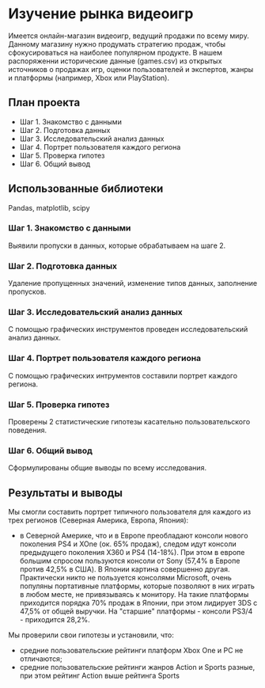 # Изучение рынка видеоигр
Имеется онлайн-магазин видеоигр, ведущий продажи по всему миру. Данному магазину нужно продумать стратегию продаж, чтобы сфокусироваться на наиболее популярном продукте. В нашем распоряженни исторические данные (games.csv) из открытых источников о продажах игр, оценки пользователей и экспертов, жанры и платформы (например, Xbox или PlayStation).
## План проекта
- Шаг 1. Знакомство с данными
- Шаг 2. Подготовка данных
- Шаг 3. Исследовательский анализ данных
- Шаг 4. Портрет пользователя каждого региона
- Шаг 5. Проверка гипотез
- Шаг 6. Общий вывод
## Использованные библиотеки
Pandas, matplotlib, scipy

### Шаг 1. Знакомство с данными
Выявили пропуски в данных, которые обрабатываем на шаге 2.
### Шаг 2. Подготовка данных
Удаление пропущенных значений, изменение типов данных, заполнение пропусков.
### Шаг 3. Исследовательский анализ данных 
С помощью графических инструментов проведен исследовательский анализ данных.
### Шаг 4. Портрет пользователя каждого региона
C помощью графических интрументов составили портрет каждого региона.
### Шаг 5. Проверка гипотез
Проверены 2 статистические гипотезы касательно пользовательского поведения.
### Шаг 6. Общий вывод
Сформулированы общие выводы по всему исследования.

## Результаты и выводы
Мы смогли составить портрет типичного пользователя для каждого из трех регионов (Северная Америка, Европа, Япония):
- в Северной Америке, что и в Европе преобладают консоли нового поколения PS4 и XOne (ок. 65% продаж), следом идут консоли предыдущего поколения X360 и PS4 (14-18%). При этом в европе большим спросом пользуются консоли от Sony (57,4% в Европе против 42,5% в США). В Японии картина совершенно другая. Практически никто не пользуется консолями Microsoft, очень популяны портативные платформы, которые позволяют в них играть в любом месте, не привязываясь к монитору. На такие платформы приходится порядка 70% продаж в Японии, при этом лидирует 3DS с 47,5% от общей выручки. На "старшие" платформы - консоли PS3/4 - приходится 28,2%.

Мы  проверили свои гипотезы и установили, что:
- cредние пользовательские рейтинги платформ Xbox One и PC не отличаются;
- средние пользовательские рейтинги жанров Action и Sports разные, при этом рейтинг Action выше рейтинга Sports
